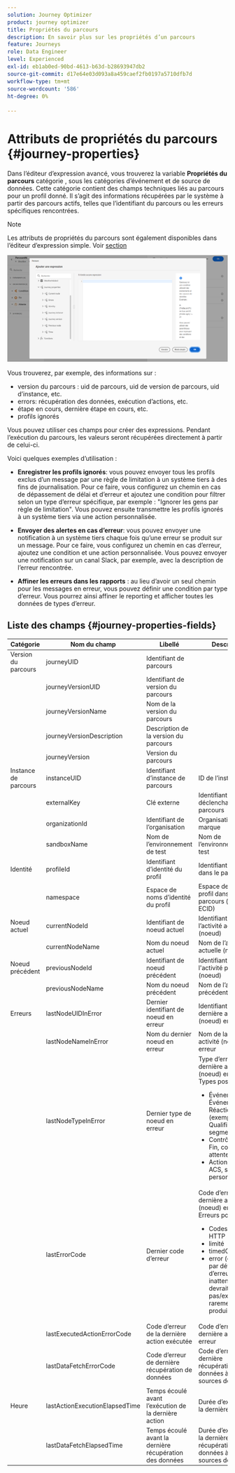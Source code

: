 ```yaml
---
solution: Journey Optimizer
product: journey optimizer
title: Propriétés du parcours
description: En savoir plus sur les propriétés d’un parcours
feature: Journeys
role: Data Engineer
level: Experienced
exl-id: eb1ab0ed-90bd-4613-b63d-b28693947db2
source-git-commit: d17e64e03d093a8a459caef2fb0197a5710dfb7d
workflow-type: tm+mt
source-wordcount: '586'
ht-degree: 0%

---
```


# Attributs de propriétés du parcours {#journey-properties}

Dans l’éditeur d’expression avancé, vous trouverez la variable **Propriétés du parcours** catégorie , sous les catégories d’événement et de source de données. Cette catégorie contient des champs techniques liés au parcours pour un profil donné. Il s’agit des informations récupérées par le système à partir des parcours actifs, telles que l’identifiant du parcours ou les erreurs spécifiques rencontrées.

>[!NOTE]
>
>Les attributs de propriétés du parcours sont également disponibles dans l’éditeur d’expression simple. Voir [section](../condition-activity.md#about_condition)

![](../assets/journey-properties.png)

Vous trouverez, par exemple, des informations sur :

* version du parcours : uid de parcours, uid de version de parcours, uid d’instance, etc.
* errors: récupération des données, exécution d’actions, etc.
* étape en cours, dernière étape en cours, etc.
* profils ignorés

Vous pouvez utiliser ces champs pour créer des expressions. Pendant l’exécution du parcours, les valeurs seront récupérées directement à partir de celui-ci.

Voici quelques exemples d’utilisation :

* **Enregistrer les profils ignorés**: vous pouvez envoyer tous les profils exclus d’un message par une règle de limitation à un système tiers à des fins de journalisation. Pour ce faire, vous configurez un chemin en cas de dépassement de délai et d’erreur et ajoutez une condition pour filtrer selon un type d’erreur spécifique, par exemple : &quot;Ignorer les gens par règle de limitation&quot;. Vous pouvez ensuite transmettre les profils ignorés à un système tiers via une action personnalisée.

* **Envoyer des alertes en cas d’erreur**: vous pouvez envoyer une notification à un système tiers chaque fois qu’une erreur se produit sur un message. Pour ce faire, vous configurez un chemin en cas d’erreur, ajoutez une condition et une action personnalisée. Vous pouvez envoyer une notification sur un canal Slack, par exemple, avec la description de l’erreur rencontrée.

* **Affiner les erreurs dans les rapports** : au lieu d’avoir un seul chemin pour les messages en erreur, vous pouvez définir une condition par type d’erreur. Vous pourrez ainsi affiner le reporting et afficher toutes les données de types d’erreur.

## Liste des champs {#journey-properties-fields}

| Catégorie | Nom du champ | Libellé | Description |
|---|---|---|------------|
| Version du parcours | journeyUID | Identifiant de parcours |  |
|  | journeyVersionUID | Identifiant de version du parcours |  |
|  | journeyVersionName | Nom de la version du parcours |  |
|  | journeyVersionDescription | Description de la version du parcours |  |
|  | journeyVersion | Version du parcours |  |
| Instance de parcours | instanceUID | Identifiant d’instance de parcours | ID de l’instance |
|  | externalKey | Clé externe | Identifiant individuel déclenchant le parcours |
|  | organizationId | Identifiant de l’organisation | Organisation de la marque |
|  | sandboxName | Nom de l’environnement de test | Nom de l’environnement de test |
| Identité | profileId | Identifiant d’identité du profil | Identifiant du profil dans le parcours |
|  | namespace | Espace de noms d’identité du profil | Espace de noms du profil dans le parcours (exemple : ECID) |
| Noeud actuel | currentNodeId | Identifiant de noeud actuel | Identifiant de l’activité actuelle (noeud) |
|  | currentNodeName | Nom du noeud actuel | Nom de l’activité actuelle (noeud) |
| Noeud précédent | previousNodeId | Identifiant de noeud précédent | Identifiant de l&#39;activité précédente (noeud) |
|  | previousNodeName | Nom du noeud précédent | Nom de l’activité précédente (noeud) |
| Erreurs | lastNodeUIDInError | Dernier identifiant de noeud en erreur | Identifiant de la dernière activité (noeud) en erreur |
|  | lastNodeNameInError | Nom du dernier noeud en erreur | Nom de la dernière activité (noeud) en erreur |
|  | lastNodeTypeInError | Dernier type de noeud en erreur | Type d’erreur de la dernière activité (noeud) en erreur. Types possibles :<ul><li>Événements : Événements, Réactions, QS (exemple : Qualification de segment)</li><li>Contrôle de flux : Fin, condition, attente</li><li>Actions : Actions ACS, saut, action personnalisée</li></ul> |
|  | lastErrorCode | Dernier code d’erreur | Code d’erreur de la dernière activité (noeud) en erreur. Erreurs possibles : <ul><li>Codes d’erreur HTTP</li><li>limité</li><li>timedOut</li><li>error (exemple : par défaut en cas d’erreur inattendue. Ne devrait pas/extrêmement rarement se produire)</li></ul> |
|  | lastExecutedActionErrorCode | Code d’erreur de la dernière action exécutée | Code d’erreur de la dernière action en erreur |
|  | lastDataFetchErrorCode | Code d’erreur de dernière récupération de données | Code d’erreur de la dernière récupération de données à partir de sources de données |
| Heure | lastActionExecutionElapsedTime | Temps écoulé avant l’exécution de la dernière action | Durée d’exécution de la dernière action |
|  | lastDataFetchElapsedTime | Temps écoulé avant la dernière récupération des données | Durée d’exécution de la dernière récupération de données à partir des sources de données |
